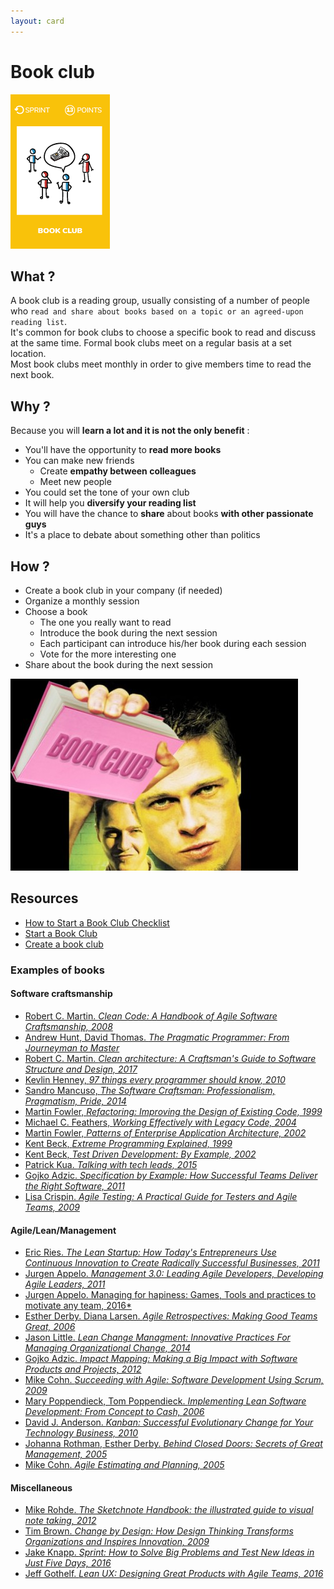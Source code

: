 ```yaml
---
layout: card
---
```


# Book club
![Book club](images/book-club.png)

## What ?
A book club is a reading group, usually consisting of a number of people who `read and share about books based on a topic or an agreed-upon reading list`.  
It's common for book clubs to choose a specific book to read and discuss at the same time. 
Formal book clubs meet on a regular basis at a set location.  
Most book clubs meet monthly in order to give members time to read the next book.

## Why ?
Because you will **learn a lot and it is not the only benefit** :
* You'll have the opportunity to **read more books**
* You can make new friends
    * Create **empathy between colleagues**
    * Meet new people
* You could set the tone of your own club
* It will help you **diversify your reading list**
* You will have the chance to **share** about books **with other passionate guys**
* It's a place to debate about something other than politics

## How ? 
* Create a book club in your company (if needed)
* Organize a monthly session
* Choose a book
    * The one you really want to read
    * Introduce the book during the next session
    * Each participant can introduce his/her book during each session
    * Vote for the more interesting one
* Share about the book during the next session

![Book club](images/book-club-2.jpg)

## Resources
* [How to Start a Book Club Checklist](https://www.realsimple.com/work-life/start-book-club-checklist)
* [Start a Book Club](http://www.oprah.com/oprahsbookclub/how-to-start-your-own-book-club)
* [Create a book club](http://www.penguin.com/read/book-clubs/create/)


### Examples of books

#### Software craftsmanship
* [Robert C. Martin. *Clean Code: A Handbook of Agile Software Craftsmanship, 2008*](https://www.amazon.com/Clean-Code-Handbook-Software-Craftsmanship/dp/0132350882/ref=sr_1_1?ie=UTF8&qid=1490705150&sr=8-1&keywords=clean+code)
* [Andrew Hunt, David Thomas. *The Pragmatic Programmer: From Journeyman to Master*](https://www.amazon.com/Pragmatic-Programmer-Journeyman-Master/dp/020161622X)
* [Robert C. Martin. *Clean architecture: A Craftsman's Guide to Software Structure and Design, 2017*](https://www.amazon.com/Clean-Architecture-Craftsmans-Software-Structure/dp/0134494164/ref=sr_1_1_sspa?s=books&ie=UTF8&qid=1535097445&sr=1-1-spons&keywords=clean+architecture&psc=1)
* [Kevlin Henney, *97 things every programmer should know, 2010*](https://www.amazon.com/Things-Every-Programmer-Should-Know/dp/0596809484/ref=sr_1_1?s=books&ie=UTF8&qid=1535097489&sr=1-1&keywords=kevlin+henney)
* [Sandro Mancuso, *The Software Craftsman: Professionalism, Pragmatism, Pride, 2014*](https://www.amazon.com/Software-Craftsman-Professionalism-Pragmatism-Robert/dp/0134052501/ref=sr_1_1?ie=UTF8&qid=1490705629&sr=8-1&keywords=the+software+craftsman)
* [Martin Fowler, *Refactoring: Improving the Design of Existing Code, 1999*](https://www.amazon.com/Refactoring-Improving-Design-Existing-Code/dp/0201485672/ref=sr_1_1?ie=UTF8&qid=1490705743&sr=8-1&keywords=Refactoring:+Improving+the+Design+of+Existing+Code)
* [Michael C. Feathers, *Working Effectively with Legacy Code, 2004*](https://www.amazon.com/Working-Effectively-Legacy-Michael-Feathers/dp/0131177052/ref=pd_sim_14_3?_encoding=UTF8&pd_rd_i=0131177052&pd_rd_r=FBXZEJW275RVXAQ37T4D&pd_rd_w=HDzIV&pd_rd_wg=TWQgm&psc=1&refRID=FBXZEJW275RVXAQ37T4D)
* [Martin Fowler, *Patterns of Enterprise Application Architecture, 2002*](https://www.amazon.com/Patterns-Enterprise-Application-Architecture-Martin/dp/0321127420/ref=sr_1_2?ie=UTF8&qid=1490706195&sr=8-2&keywords=Software+architecture+for+developers)
* [Kent Beck, *Extreme Programming Explained, 1999*](https://www.amazon.com/Extreme-Programming-Explained-Embrace-Change/dp/0321278658/ref=sr_1_1?ie=UTF8&qid=1490706288&sr=8-1&keywords=extreme+programming)
* [Kent Beck, *Test Driven Development: By Example, 2002*](https://www.amazon.com/Test-Driven-Development-Kent-Beck/dp/0321146530/ref=sr_1_11?ie=UTF8&qid=1490706288&sr=8-11&keywords=extreme+programming)
* [Patrick Kua. *Talking with tech leads, 2015*](https://www.amazon.com/Talking-Tech-Leads-Novices-Practitioners/dp/150581748X/ref=sr_1_1?ie=UTF8&qid=1490706930&sr=8-1&keywords=talking+to+tech+leads)
* [Gojko Adzic. *Specification by Example: How Successful Teams Deliver the Right Software, 2011*](https://www.amazon.com/Specification-Example-Successful-Deliver-Software/dp/1617290084/ref=pd_sim_14_53?_encoding=UTF8&pd_rd_i=1617290084&pd_rd_r=BEGRA1XMWCTKN5CT1VM2&pd_rd_w=LGgvn&pd_rd_wg=ldlWg&psc=1&refRID=BEGRA1XMWCTKN5CT1VM2)
* [Lisa Crispin. *Agile Testing: A Practical Guide for Testers and Agile Teams, 2009*](https://www.amazon.com/Agile-Testing-Practical-Guide-Testers/dp/0321534468/ref=pd_sim_14_10?_encoding=UTF8&pd_rd_i=0321534468&pd_rd_r=MJCGXH63RMX1935KCX2S&pd_rd_w=JBwMC&pd_rd_wg=ex3TL&psc=1&refRID=MJCGXH63RMX1935KCX2S)

#### Agile/Lean/Management
* [Eric Ries. *The Lean Startup: How Today's Entrepreneurs Use Continuous Innovation to Create Radically Successful Businesses, 2011*](https://www.amazon.com/Lean-Startup-Entrepreneurs-Continuous-Innovation/dp/0307887898/ref=sr_1_1?ie=UTF8&qid=1490706844&sr=8-1&keywords=the+lean+startup)
* [Jurgen Appelo. *Management 3.0: Leading Agile Developers, Developing Agile Leaders, 2011*](https://www.amazon.com/Management-3-0-Developers-Developing-Addison-Wesley/dp/0321712471/ref=pd_sim_14_13?_encoding=UTF8&pd_rd_i=0321712471&pd_rd_r=W72B2QC38DY8JN9B82F9&pd_rd_w=Gweq6&pd_rd_wg=FBJiv&psc=1&refRID=W72B2QC38DY8JN9B82F9)
* [Jurgen Appelo. Managing for hapiness: Games, Tools and practices to motivate any team, 2016*](https://www.amazon.com/Managing-Happiness-Games-Practices-Motivate/dp/1119268680/ref=sr_1_1?ie=UTF8&qid=1535097723&sr=8-1&keywords=managing+for+happiness)
* [Esther Derby. Diana Larsen. *Agile Retrospectives: Making Good Teams Great, 2006*](https://www.amazon.com/Agile-Retrospectives-Making-Teams-Great/dp/0977616649/ref=pd_sim_14_4?_encoding=UTF8&pd_rd_i=0977616649&pd_rd_r=BEGRA1XMWCTKN5CT1VM2&pd_rd_w=LGgvn&pd_rd_wg=ldlWg&psc=1&refRID=BEGRA1XMWCTKN5CT1VM2)
* [Jason Little. *Lean Change Managment: Innovative Practices For Managing Organizational Change, 2014*](https://www.amazon.com/Lean-Change-Managment-Innovative-Organizational/dp/0990466507/ref=pd_sim_14_17?_encoding=UTF8&pd_rd_i=0990466507&pd_rd_r=BEGRA1XMWCTKN5CT1VM2&pd_rd_w=LGgvn&pd_rd_wg=ldlWg&psc=1&refRID=BEGRA1XMWCTKN5CT1VM2)
* [Gojko Adzic. *Impact Mapping: Making a Big Impact with Software Products and Projects, 2012*](https://www.amazon.com/Impact-Mapping-Software-Products-Projects/dp/0955683645/ref=pd_sim_14_24?_encoding=UTF8&pd_rd_i=0955683645&pd_rd_r=BEGRA1XMWCTKN5CT1VM2&pd_rd_w=LGgvn&pd_rd_wg=ldlWg&psc=1&refRID=BEGRA1XMWCTKN5CT1VM2)
* [Mike Cohn. *Succeeding with Agile: Software Development Using Scrum, 2009*](https://www.amazon.com/Succeeding-Agile-Software-Development-Using/dp/0321579364/ref=sr_1_1?s=books&ie=UTF8&qid=1535097895&sr=1-1&keywords=succeeding+with+agile)
* [Mary Poppendieck, Tom Poppendieck. *Implementing Lean Software Development: From Concept to Cash, 2006*](https://www.amazon.com/Implementing-Lean-Software-Development-Concept/dp/0321437381/ref=pd_sim_14_30?_encoding=UTF8&pd_rd_i=0321437381&pd_rd_r=BEGRA1XMWCTKN5CT1VM2&pd_rd_w=LGgvn&pd_rd_wg=ldlWg&psc=1&refRID=BEGRA1XMWCTKN5CT1VM2)
* [David J. Anderson. *Kanban: Successful Evolutionary Change for Your Technology Business, 2010*](https://www.amazon.com/Kanban-Successful-Evolutionary-Technology-Business/dp/0984521402/ref=pd_sim_14_32?_encoding=UTF8&pd_rd_i=0984521402&pd_rd_r=BEGRA1XMWCTKN5CT1VM2&pd_rd_w=LGgvn&pd_rd_wg=ldlWg&psc=1&refRID=BEGRA1XMWCTKN5CT1VM2)
* [Johanna Rothman, Esther Derby. *Behind Closed Doors: Secrets of Great Management, 2005*](https://www.amazon.com/Behind-Closed-Doors-Management-Programmers/dp/0976694026/ref=pd_sim_14_56?_encoding=UTF8&pd_rd_i=0976694026&pd_rd_r=BEGRA1XMWCTKN5CT1VM2&pd_rd_w=LGgvn&pd_rd_wg=ldlWg&psc=1&refRID=BEGRA1XMWCTKN5CT1VM2)
* [Mike Cohn. *Agile Estimating and Planning, 2005*](https://www.amazon.com/Agile-Estimating-Planning-Mike-Cohn/dp/0131479415/ref=pd_sim_14_16?_encoding=UTF8&pd_rd_i=0131479415&pd_rd_r=MJCGXH63RMX1935KCX2S&pd_rd_w=JBwMC&pd_rd_wg=ex3TL&psc=1&refRID=MJCGXH63RMX1935KCX2S)

#### Miscellaneous
* [Mike Rohde. *The Sketchnote Handbook: the illustrated guide to visual note taking, 2012*](https://www.amazon.com/Sketchnote-Handbook-illustrated-visual-taking/dp/0321857895/ref=sr_1_1?s=books&ie=UTF8&qid=1490707467&sr=1-1&keywords=sketchnoting)
* [Tim Brown. *Change by Design: How Design Thinking Transforms Organizations and Inspires Innovation, 2009*](https://www.amazon.com/Change-Design-Transforms-Organizations-Innovation/dp/0061766089/ref=sr_1_2?s=books&ie=UTF8&qid=1490709697&sr=1-2&keywords=design+thinking)
* [Jake Knapp. *Sprint: How to Solve Big Problems and Test New Ideas in Just Five Days, 2016*](https://www.amazon.com/Sprint-Solve-Problems-Test-Ideas/dp/150112174X/ref=sr_1_1?s=books&ie=UTF8&qid=1490709728&sr=1-1&keywords=how+to+solve+big+problems+and+test+new+ideas+in+just+five+days)
* [Jeff Gothelf. *Lean UX: Designing Great Products with Agile Teams, 2016*](https://www.amazon.com/Lean-UX-Designing-Great-Products/dp/1491953608/ref=pd_sim_14_2?_encoding=UTF8&pd_rd_i=1491953608&pd_rd_r=3ST6AD72SMFMDDHM3NJ0&pd_rd_w=qNAoW&pd_rd_wg=s1t7t&psc=1&refRID=3ST6AD72SMFMDDHM3NJ0)